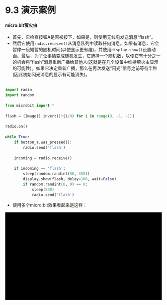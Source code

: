 # 9.3 演示案例

#### micro:bit萤火虫 ####
- 首先，它检查按钮A是否被按下，如果是，则使用无线电发送消息“flash”。
- 然后它使用`radio.receive()`从消息队列中读取任何消息。如果有消息，它会暂停一段短暂的随机时间(以使显示更有趣)，并使用`display.show()`设置动画。最后，为了让事情变成随机发生，它选择一个随机数，以便它有十分之一的机会将“flash”消息重新广播给其他人(这就是在几个设备中维持萤火虫显示的可能性)。如果它决定重新广播，那么在再次发送“闪光”信号之前等待半秒(因此初始闪光消息的显示有可能消失)。


```Python

import radio
import random

from microbit import *

flash = [Image().invert()*(i/9) for i in range(9, -1, -1)]

radio.on()

while True:
	if button_a.was_pressed():
        radio.send('flash') 

    incoming = radio.receive()

    if incoming == 'flash':
        sleep(random.randint(50, 350))
        display.show(flash, delay=100, wait=False)
        if random.randint(0, 9) == 0:
            sleep(500)
            radio.send('flash')  

```

- 使用多个micro:bit效果看起来是这样：

![](./images/ambosND.gif)
